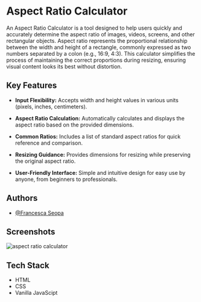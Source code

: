 
# Aspect Ratio Calculator 


An Aspect Ratio Calculator is a tool designed to help users quickly and accurately determine the aspect ratio of images, videos, screens, and other rectangular objects. Aspect ratio represents the proportional relationship between the width and height of a rectangle, commonly expressed as two numbers separated by a colon (e.g., 16:9, 4:3). This calculator simplifies the process of maintaining the correct proportions during resizing, ensuring visual content looks its best without distortion.

## Key Features

- **Input Flexibility:** Accepts width and height values in various units (pixels, inches, centimeters).

- **Aspect Ratio Calculation:** Automatically calculates and displays the aspect ratio based on the provided dimensions.

- **Common Ratios:** Includes a list of standard aspect ratios for quick reference and comparison.

- **Resizing Guidance:** Provides dimensions for resizing while preserving the original aspect ratio.

- **User-Friendly Interface:** Simple and intuitive design for easy use by anyone, from beginners to professionals.

## Authors

- [@Francesca Seopa](https://www.github.com/charbileigh)


## Screenshots

![aspect ratio calculator](https://github.com/charbileigh/Aspect-Ratio-Calculator/assets/44195461/2c32ea6f-2661-4a1a-a466-f4086a71dc79)


## Tech Stack

- HTML
- CSS
- Vanilla JavaScipt

